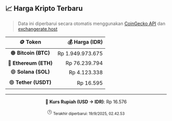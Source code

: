 

<!-- HARGA_KRIPTO -->
## 📈 Harga Kripto Terbaru

> Data ini diperbarui secara otomatis menggunakan [CoinGecko API](https://www.coingecko.com/) dan [exchangerate.host](https://exchangerate.host/)

<div align="center">

| 🪙 Token | 💰 Harga (IDR) |
|:------:|---------------:|
| 🟠 **Bitcoin (BTC)**   | Rp 1.949.973.675 |
| 🔵 **Ethereum (ETH)**  | Rp 76.239.794 |
| 🟣 **Solana (SOL)**    | Rp 4.123.338 |
| 🟢 **Tether (USDT)**   | Rp 16.595 |

---

💱 **Kurs Rupiah (USD → IDR)**: Rp 16.576

🕒 <sub>Terakhir diperbarui: 19/9/2025, 02.42.53</sub>

</div>
<!-- /HARGA_KRIPTO -->